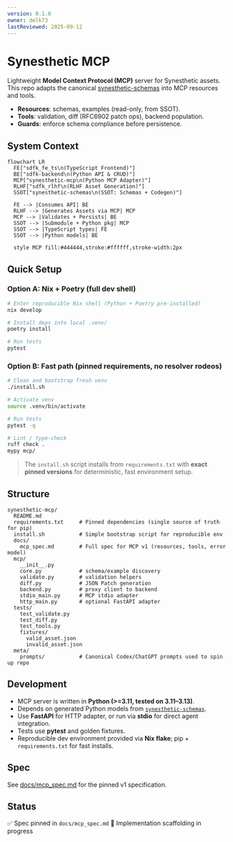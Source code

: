 ```yaml
---
version: 0.1.0
owner: delk73
lastReviewed: 2025-09-12
---
```


# Synesthetic MCP

Lightweight **Model Context Protocol (MCP)** server for Synesthetic assets.  
This repo adapts the canonical [synesthetic-schemas](https://github.com/delk73/synesthetic-schemas) into MCP resources and tools.

- **Resources**: schemas, examples (read-only, from SSOT).  
- **Tools**: validation, diff (RFC6902 patch ops), backend population.  
- **Guards**: enforce schema compliance before persistence.

## System Context

```mermaid
flowchart LR
  FE["sdfk_fe_ts\n(TypeScript Frontend)"]
  BE["sdfk-backend\n(Python API & CRUD)"]
  MCP["synesthetic-mcp\n(Python MCP Adapter)"]
  RLHF["sdfk_rlhf\n(RLHF Asset Generation)"]
  SSOT["synesthetic-schemas\n(SSOT: Schemas + Codegen)"]

  FE --> |Consumes API| BE
  RLHF --> |Generates Assets via MCP| MCP
  MCP --> |Validates + Persists| BE
  SSOT --> |Submodule + Python pkg| MCP
  SSOT --> |TypeScript types| FE
  SSOT --> |Python models| BE

  style MCP fill:#444444,stroke:#ffffff,stroke-width:2px
```

## Quick Setup

### Option A: Nix + Poetry (full dev shell)

```bash
# Enter reproducible Nix shell (Python + Poetry pre-installed)
nix develop

# Install deps into local .venv/
poetry install

# Run tests
pytest
```

### Option B: Fast path (pinned requirements, no resolver rodeos)

```bash
# Clean and bootstrap fresh venv
./install.sh

# Activate venv
source .venv/bin/activate

# Run tests
pytest -q

# Lint / type-check
ruff check .
mypy mcp/
```

> The `install.sh` script installs from `requirements.txt` with **exact pinned versions**
> for deterministic, fast environment setup.

## Structure

```
synesthetic-mcp/
  README.md
  requirements.txt     # Pinned dependencies (single source of truth for pip)
  install.sh           # Simple bootstrap script for reproducible env
  docs/
    mcp_spec.md        # Full spec for MCP v1 (resources, tools, error model)
  mcp/
    __init__.py
    core.py            # schema/example discovery
    validate.py        # validation helpers
    diff.py            # JSON Patch generation
    backend.py         # proxy client to backend
    stdio_main.py      # MCP stdio adapter
    http_main.py       # optional FastAPI adapter
  tests/
    test_validate.py
    test_diff.py
    test_tools.py
    fixtures/
      valid_asset.json
      invalid_asset.json
  meta/
    prompts/           # Canonical Codex/ChatGPT prompts used to spin up repo
```

## Development

* MCP server is written in **Python (>=3.11, tested on 3.11–3.13)**.
* Depends on generated Python models from [`synesthetic-schemas`](https://github.com/delk73/synesthetic-schemas).
* Use **FastAPI** for HTTP adapter, or run via **stdio** for direct agent integration.
* Tests use **pytest** and golden fixtures.
* Reproducible dev environment provided via **Nix flake**; pip + `requirements.txt` for fast installs.

## Spec

See [docs/mcp\_spec.md](docs/mcp_spec.md) for the pinned v1 specification.

## Status

✅ Spec pinned in `docs/mcp_spec.md`
🚧 Implementation scaffolding in progress

